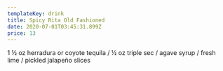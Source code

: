 ```yaml
---
templateKey: drink
title: Spicy Rita Old Fashioned
date: 2020-07-01T03:45:31.899Z
price: 13
---
```


1 ½ oz herradura or coyote tequila / ½ oz triple sec / agave syrup / fresh lime / pickled jalapeño slices

